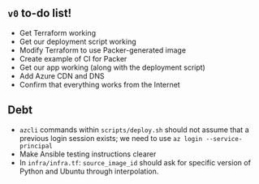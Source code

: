 ## `v0` to-do list!

- Get Terraform working
- Get our deployment script working
- Modify Terraform to use Packer-generated image
- Create example of CI for Packer
- Get our app working (along with the deployment script)
- Add Azure CDN and DNS
- Confirm that everything works from the Internet

## Debt

- `azcli` commands within `scripts/deploy.sh` should not assume that a previous
  login session exists; we need to use `az login --service-principal`
- Make Ansible testing instructions clearer
- In `infra/infra.tf`: `source_image_id` should ask for specific version of Python and Ubuntu
  through interpolation.
